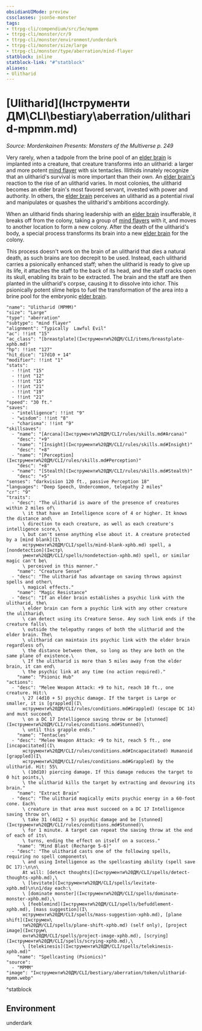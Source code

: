 ```yaml
---
obsidianUIMode: preview
cssclasses: json5e-monster
tags:
- ttrpg-cli/compendium/src/5e/mpmm
- ttrpg-cli/monster/cr/9
- ttrpg-cli/monster/environment/underdark
- ttrpg-cli/monster/size/large
- ttrpg-cli/monster/type/aberration/mind-flayer
statblock: inline
statblock-link: "#^statblock"
aliases:
- Ulitharid
---
```

# [Ulitharid](Інструменти ДМ\CLI\bestiary\aberration/ulitharid-mpmm.md)
*Source: Mordenkainen Presents: Monsters of the Multiverse p. 249*  

Very rarely, when a tadpole from the brine pool of an [elder brain](Інструменти%20ДМ/CLI/bestiary/aberration/elder-brain-mpmm.md) is implanted into a creature, that creature transforms into an ulitharid: a larger and more potent [mind flayer](Інструменти%20ДМ/CLI/bestiary/aberration/mind-flayer-xmm.md) with six tentacles. Illithids innately recognize that an ulitharid's survival is more important than their own. An [elder brain's](Інструменти%20ДМ/CLI/bestiary/aberration/elder-brain-mpmm.md) reaction to the rise of an ulitharid varies. In most colonies, the ulitharid becomes an elder brain's most favored servant, invested with power and authority. In others, the [elder brain](Інструменти%20ДМ/CLI/bestiary/aberration/elder-brain-mpmm.md) perceives an ulitharid as a potential rival and manipulates or quashes the ulitharid's ambitions accordingly.

When an ulitharid finds sharing leadership with an [elder brain](Інструменти%20ДМ/CLI/bestiary/aberration/elder-brain-mpmm.md) insufferable, it breaks off from the colony, taking a group of [mind flayers](Інструменти%20ДМ/CLI/bestiary/aberration/mind-flayer-xmm.md) with it, and moves to another location to form a new colony. After the death of the ulitharid's body, a special process transforms its brain into a new [elder brain](Інструменти%20ДМ/CLI/bestiary/aberration/elder-brain-mpmm.md) for the colony.

This process doesn't work on the brain of an ulitharid that dies a natural death, as such brains are too decrepit to be used. Instead, each ulitharid carries a psionically enhanced staff; when the ulitharid is ready to give up its life, it attaches the staff to the back of its head, and the staff cracks open its skull, enabling its brain to be extracted. The brain and the staff are then planted in the ulitharid's corpse, causing it to dissolve into ichor. This psionically potent slime helps to fuel the transformation of the area into a brine pool for the embryonic [elder brain](Інструменти%20ДМ/CLI/bestiary/aberration/elder-brain-mpmm.md).

```statblock
"name": "Ulitharid (MPMM)"
"size": "Large"
"type": "aberration"
"subtype": "mind flayer"
"alignment": "Typically  Lawful Evil"
"ac": !!int "15"
"ac_class": "[breastplate](Інструменти%20ДМ/CLI/items/breastplate-xphb.md)"
"hp": !!int "127"
"hit_dice": "17d10 + 14"
"modifier": !!int "1"
"stats":
  - !!int "15"
  - !!int "12"
  - !!int "15"
  - !!int "21"
  - !!int "19"
  - !!int "21"
"speed": "30 ft."
"saves":
  - "intelligence": !!int "9"
  - "wisdom": !!int "8"
  - "charisma": !!int "9"
"skillsaves":
  - "name": "[Arcana](Інструменти%20ДМ/CLI/rules/skills.md#Arcana)"
    "desc": "+9"
  - "name": "[Insight](Інструменти%20ДМ/CLI/rules/skills.md#Insight)"
    "desc": "+8"
  - "name": "[Perception](Інструменти%20ДМ/CLI/rules/skills.md#Perception)"
    "desc": "+8"
  - "name": "[Stealth](Інструменти%20ДМ/CLI/rules/skills.md#Stealth)"
    "desc": "+5"
"senses": "darkvision 120 ft., passive Perception 18"
"languages": "Deep Speech, Undercommon, telepathy 2 miles"
"cr": "9"
"traits":
  - "desc": "The ulitharid is aware of the presence of creatures within 2 miles of\
      \ it that have an Intelligence score of 4 or higher. It knows the distance and\
      \ direction to each creature, as well as each creature's intelligence score,\
      \ but can't sense anything else about it. A creature protected by a [mind blank](І\
      нструменти%20ДМ/CLI/spells/mind-blank-xphb.md) spell, a [nondetection](Інстр\
      ументи%20ДМ/CLI/spells/nondetection-xphb.md) spell, or similar magic can't be\
      \ perceived in this manner."
    "name": "Creature Sense"
  - "desc": "The ulitharid has advantage on saving throws against spells and other\
      \ magical effects."
    "name": "Magic Resistance"
  - "desc": "If an elder brain establishes a psychic link with the ulitharid, the\
      \ elder brain can form a psychic link with any other creature the ulitharid\
      \ can detect using its Creature Sense. Any such link ends if the creature falls\
      \ outside the telepathy ranges of both the ulitharid and the elder brain. The\
      \ ulitharid can maintain its psychic link with the elder brain regardless of\
      \ the distance between them, so long as they are both on the same plane of existence.\
      \ If the ulitharid is more than 5 miles away from the elder brain, it can end\
      \ the psychic link at any time (no action required)."
    "name": "Psionic Hub"
"actions":
  - "desc": "Melee Weapon Attack: +9 to hit, reach 10 ft., one creature. Hit:\
      \ 27 (4d10 + 5) psychic damage. If the target is Large or smaller, it is [grappled](І\
      нструменти%20ДМ/CLI/rules/conditions.md#Grappled) (escape DC 14) and must succeed\
      \ on a DC 17 Intelligence saving throw or be [stunned](Інструменти%20ДМ/CLI/rules/conditions.md#Stunned)\
      \ until this grapple ends."
    "name": "Tentacles"
  - "desc": "Melee Weapon Attack: +9 to hit, reach 5 ft., one [incapacitated](І\
      нструменти%20ДМ/CLI/rules/conditions.md#Incapacitated) Humanoid [grappled](І\
      нструменти%20ДМ/CLI/rules/conditions.md#Grappled) by the ulitharid. Hit: 55\
      \ (10d10) piercing damage. If this damage reduces the target to 0 hit points,\
      \ the ulitharid kills the target by extracting and devouring its brain."
    "name": "Extract Brain"
  - "desc": "The ulitharid magically emits psychic energy in a 60-foot cone. Each\
      \ creature in that area must succeed on a DC 17 Intelligence saving throw or\
      \ take 31 (4d12 + 5) psychic damage and be [stunned](Інструменти%20ДМ/CLI/rules/conditions.md#Stunned)\
      \ for 1 minute. A target can repeat the saving throw at the end of each of its\
      \ turns, ending the effect on itself on a success."
    "name": "Mind Blast (Recharge 5-6)"
  - "desc": "The ulitharid casts one of the following spells, requiring no spell components\
      \ and using Intelligence as the spellcasting ability (spell save DC 17):\n\n\
      At will: [detect thoughts](Інструменти%20ДМ/CLI/spells/detect-thoughts-xphb.md),\
      \ [levitate](Інструменти%20ДМ/CLI/spells/levitate-xphb.md)\n\n1/day each:\
      \ [dominate monster](Інструменти%20ДМ/CLI/spells/dominate-monster-xphb.md),\
      \ [feeblemind](Інструменти%20ДМ/CLI/spells/befuddlement-xphb.md), [mass suggestion](І\
      нструменти%20ДМ/CLI/spells/mass-suggestion-xphb.md), [plane shift](Інструмен\
      ти%20ДМ/CLI/spells/plane-shift-xphb.md) (self only), [project image](Інструм\
      енти%20ДМ/CLI/spells/project-image-xphb.md), [scrying](Інструменти%20ДМ/CLI/spells/scrying-xphb.md),\
      \ [telekinesis](Інструменти%20ДМ/CLI/spells/telekinesis-xphb.md)"
    "name": "Spellcasting (Psionics)"
"source":
  - "MPMM"
"image": "Інструменти%20ДМ/CLI/bestiary/aberration/token/ulitharid-mpmm.webp"
```
^statblock

## Environment

underdark